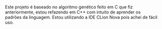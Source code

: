 Este projeto é baseado no algoritmo genético feito em C que fiz anteriormente, estou refazendo em C++ com intuito de aprender os padrões da linguagem. Estou utilizando a IDE CLion Nova pois achei de fácil uso.
